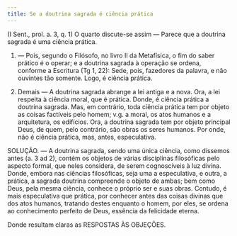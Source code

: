 ```yaml
---
title: Se a doutrina sagrada é ciência prática
---
```


(I Sent., prol. a. 3, q. 1)
  O quarto discute-se assim — Parece que a doutrina sagrada é uma ciência prática.  

1. — Pois, segundo o Filósofo, no livro II da Metafísica, o fim do saber prático é o operar; e a doutrina sagrada à operação se ordena, conforme a Escritura (Tg 1, 22): Sede, pois, fazedores da palavra, e não ouvintes tão somente. Logo, é ciência prática.  

2. Demais — A doutrina sagrada abrange a lei antiga e a nova. Ora, a lei respeita à ciência moral, que é prática. Donde, é ciência prática a doutrina sagrada.  Mas, em contrário, toda ciência prática tem por objeto as coisas factíveis pelo homem; v.g. a moral, os atos humanos e a arquitetura, os edifícios. Ora, a doutrina sagrada tem por objeto principal Deus, de quem, pelo contrário, são obras os seres humanos. Por onde, não é ciência prática, mas, antes, especulativa.  

SOLUÇÃO. — A doutrina sagrada, sendo uma única ciência, como dissemos antes (a. 3 ad 2), contém os objetos de várias disciplinas filosóficas pelo aspecto formal, que neles considera, de serem cognoscíveis à luz divina. Donde, embora nas ciências filosóficas, seja uma a especulativa, e outra, a prática, a sagrada doutrina compreende o objeto de ambas; bem como Deus, pela mesma ciência, conhece o próprio ser e suas obras. Contudo, é mais especulativa que prática, por conhecer antes das coisas divinas que dos atos humanos, tratando destes enquanto o homem, por eles, se ordena ao conhecimento perfeito de Deus, essência da felicidade eterna.  

Donde resultam claras as RESPOSTAS ÀS OBJEÇÕES.